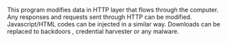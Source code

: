 This program modifies data in HTTP layer that flows through the computer. Any responses and requests sent through HTTP can be modified. Javascript/HTML codes can be injected in a similar way. Downloads can be replaced to backdoors , credential harvester or any malware.
